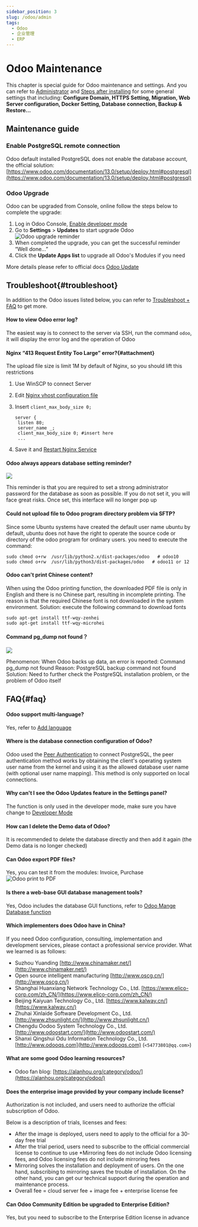 ```yaml
---
sidebar_position: 3
slug: /odoo/admin
tags:
  - Odoo
  - 企业管理
  - ERP
---
```


# Odoo Maintenance

This chapter is special guide for Odoo maintenance and settings. And you can refer to [Administrator](../administrator) and [Steps after installing](../install/setup) for some general settings that including: **Configure Domain, HTTPS Setting, Migration, Web Server configuration, Docker Setting, Database connection, Backup & Restore...**  

## Maintenance guide

### Enable PostgreSQL remote connection

Odoo default installed PostgreSQL does not enable the database account, the official solution:[https://www.odoo.com/documentation/13.0/setup/deploy.html#postgresql](https://www.odoo.com/documentation/13.0/setup/deploy.html#postgresql)

### Odoo Upgrade

Odoo can be upgraded from Console, online follow the steps below to complete the upgrade:

1. Log in Odoo Console, [Enable developer mode](../odoo#dev-mode)
2. Go to **Settings** > **Updates** to start upgrade Odoo
   ![Odoo upgrade reminder](https://libs.websoft9.com/Websoft9/DocsPicture/en/odoo/odoo-upgradesui-websoft9.png)
3. When completed the upgrade, you can get the successful reminder “Well done...”
4. Click the **Update Apps list** to upgrade all Odoo's Modules if you need

More details please refer to official docs [Odoo Update](https://www.odoo.com/documentation/master/setup/update.html)

## Troubleshoot{#troubleshoot}

In addition to the Odoo issues listed below, you can refer to [Troubleshoot + FAQ](../troubleshoot) to get more.  

#### How to view Odoo error log?

The easiest way is to connect to the server via SSH, run the command `odoo`, it will display the error log and the operation of Odoo

#### Nginx “413 Request Entity Too Large” error?{#attachment}

The upload file size is limit 1M by default of Nginx, so you should lift this restrictions

1. Use WinSCP to connect Server
2. Edit [Nginx vhost configuration file](../nginx#virtualHosx)
3. Insert `client_max_body_size 0;`

   ```
   server {
    listen 80;
    server_name _;
    client_max_body_size 0; #insert here
    ...
   ```

4. Save it and [Restart Nginx Service](../administrator/parameter#service)

#### Odoo always appears database setting reminder?

![](https://libs.websoft9.com/Websoft9/DocsPicture/en/odoo/odoo-setpasswodrem-websoft9.png)

This reminder is that you are required to set a strong administrator password for the database as soon as possible. If you do not set it, you will face great risks. Once set, this interface will no longer pop up

#### Could not upload file to Odoo program directory problem via SFTP?

Since some Ubuntu systems have created the default user name ubuntu by default, ubuntu does not have the right to operate the source code or directory of the odoo program for ordinary users. you need to execute the command:

```
sudo chmod o+rw  /usr/lib/python2.x/dist-packages/odoo   # odoo10
sudo chmod o+rw  /usr/lib/python3/dist-packages/odoo   # odoo11 or 12
```

#### Odoo can't print Chinese content?

When using the Odoo printing function, the downloaded PDF file is only in English and there is no Chinese part, resulting in incomplete printing. The reason is that the required Chinese font is not downloaded in the system environment. Solution: execute the following command to download fonts

~~~
sudo apt-get install ttf-wqy-zenhei
sudo apt-get install ttf-wqy-microhei
~~~

#### Command pg_dump not found？

![](https://libs.websoft9.com/Websoft9/DocsPicture/zh/odoo/odoo-backuperror-websoft9.png)

Phenomenon: When Odoo backs up data, an error is reported: Command pg_dump not found
Reason: PostgreSQL backup command not found
Solution: Need to further check the PostgreSQL installation problem, or the problem of Odoo itself

## FAQ{#faq}

#### Odoo support multi-language?

Yes, refer to [Add language](../odoo#setlang)

#### Where is the database connection configuration of Odoo?

Odoo used the [Peer Authentication](https://www.postgresql.org/docs/10/auth-methods.html#AUTH-PEER) to connect PostgreSQL, the peer authentication method works by obtaining the client's operating system user name from the kernel and using it as the allowed database user name (with optional user name mapping). This method is only supported on local connections.

#### Why can't I see the Odoo Updates feature in the Settings panel?

The function is only used in the developer mode, make sure you have change to [Developer Mode](../odoo#dev-mode)

#### How can I delete the Demo data of Odoo?

It is recommended to delete the database directly and then add it again (the Demo data is no longer checked)

#### Can Odoo export PDF files?

Yes, you can test it from the modules: Invoice, Purchase
![Odoo print to PDF](https://libs.websoft9.com/Websoft9/DocsPicture/en/odoo/odoo-printtopdf-websoft9.png)

#### Is there a web-base GUI database management tools?

Yes, Odoo includes the database GUI functions, refer to [Odoo Mange Database function](../odoo#pgadmin)

#### Which implementers does Odoo have in China?

If you need Odoo configuration, consulting, implementation and development services, please contact a professional service provider. What we learned is as follows:

* Suzhou Yuanding [http://www.chinamaker.net/](http://www.chinamaker.net/)
* Open source intelligent manufacturing [http://www.oscg.cn/](http://www.oscg.cn/)
* Shanghai Huanxiang Network Technology Co., Ltd. [https://www.elico-corp.com/zh_CN/](https://www.elico-corp.com/zh_CN/)
* Beijing Kaiyuan Technology Co., Ltd. [https://www.kalway.cn/](https://www.kalway.cn/)
* Zhuhai Xinlaide Software Development Co., Ltd. [http://www.zhsunlight.cn/](http://www.zhsunlight.cn/)
* Chengdu Oodoo System Technology Co., Ltd. [http://www.odoostart.com/](http://www.odoostart.com/)
* Shanxi Qingshui Odu Information Technology Co., Ltd. [http://www.odooqs.com](http://www.odooqs.com) (`<54773801@qq.com>`)

#### What are some good Odoo learning resources?

* Odoo fan blog: [https://alanhou.org/category/odoo/](https://alanhou.org/category/odoo/)

#### Does the enterprise image provided by your company include license?

Authorization is not included, and users need to authorize the official subscription of Odoo.

Below is a description of trials, licenses and fees:

* After the image is deployed, users need to apply to the official for a 30-day free trial
* After the trial period, users need to subscribe to the official commercial license to continue to use
*Mirroring fees do not include Odoo licensing fees, and Odoo licensing fees do not include mirroring fees
* Mirroring solves the installation and deployment of users. On the one hand, subscribing to mirroring saves the trouble of installation. On the other hand, you can get our technical support during the operation and maintenance process.
* Overall fee = cloud server fee + image fee + enterprise license fee

#### Can Odoo Community Edition be upgraded to Enterprise Edition?

Yes, but you need to subscribe to the Enterprise Edition license in advance
